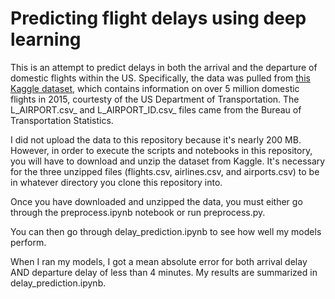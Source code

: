 <h1>Predicting flight delays using deep learning</h1>

This is an attempt to predict delays in both the arrival and the departure of domestic flights within the US. Specifically, the data was pulled from <a href="https://www.kaggle.com/usdot/flight-delays">this Kaggle dataset</a>, which contains information on over 5 million domestic flights in 2015, courtesty of the US Department of Transportation. The L_AIRPORT.csv_ and L_AIRPORT_ID.csv_ files came from the Bureau of Transportation Statistics. 
 
I did not upload the data to this repository because it's nearly 200 MB. However, in order to execute the scripts and notebooks in this repository, you will have to download and unzip the dataset from Kaggle. It's necessary for the three unzipped files (flights.csv, airlines.csv, and airports.csv) to be in whatever directory you clone this repository into.

Once you have downloaded and unzipped the data, you must either go through the preprocess.ipynb notebook or run preprocess.py.

You can then go through delay_prediction.ipynb to see how well my models perform. 

When I ran my models, I got a mean absolute error for both arrival delay AND departure delay of less than 4 minutes. My results are summarized in delay_prediction.ipynb.